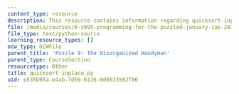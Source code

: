 ```yaml
---
content_type: resource
description: This resource contains information regarding quicksort-inplace.py.
file: /media/courses/6-s095-programming-for-the-puzzled-january-iap-2018/e535b95ae4ab7d5961368d6533582f06_quicksort-inplace.py
file_type: text/python-source
learning_resource_types: []
ocw_type: OCWFile
parent_title: 'Puzzle 9: The Disorganized Handyman'
parent_type: CourseSection
resourcetype: Other
title: quicksort-inplace.py
uid: e535b95a-e4ab-7d59-6136-8d6533582f06
---
```

